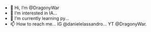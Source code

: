 - 👋 Hi, I’m @DragonyWar
- 👀 I’m interested in IA...
- 🌱 I’m currently learning py...
- 📫 How to reach me...  IG @danielelassandro... YT @DragonyWar.

<!---
DragonyWar/DragonyWar is a ✨ special ✨ repository because its `README.md` (this file) appears on your GitHub profile.
You can click the Preview link to take a look at your changes.
--->
